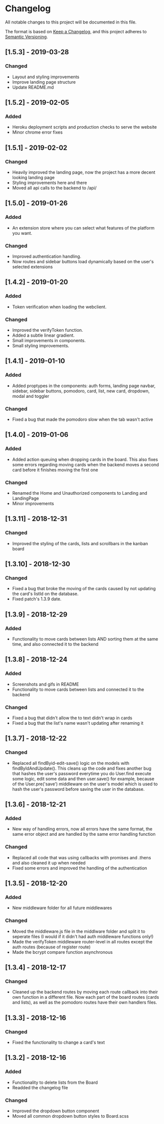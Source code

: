 # Changelog

All notable changes to this project will be documented in this file.

The format is based on [Keep a Changelog](https://keepachangelog.com/en/1.0.0/),
and this project adheres to [Semantic Versioning](https://semver.org/spec/v2.0.0.html).

## [1.5.3] - 2019-03-28

### Changed

- Layout and styling improvements
- Improve landing page structure
- Update README.md

## [1.5.2] - 2019-02-05

### Added

- Heroku deployment scripts and production checks to serve the website
- Minor chrome error fixes

## [1.5.1] - 2019-02-02

### Changed

- Heavily improved the landing page, now the project has a more decent looking landing page
- Styling improvements here and there
- Moved all api calls to the backend to /api/

## [1.5.0] - 2019-01-26

### Added

- An extension store where you can select what features of the platform you want.

### Changed

- Improved authentication handling.
- Now routes and sidebar buttons load dynamically based on the user's selected extensions

## [1.4.2] - 2019-01-20

### Added

- Token verification when loading the webclient.

### Changed

- Improved the verifyToken function.
- Added a subtle linear gradient.
- Small improvements in components.
- Small styling improvements.

## [1.4.1] - 2019-01-10

### Added

- Added proptypes in the components: auth forms, landing page navbar, sidebar, sidebar buttons, pomodoro,
  card, list, new card, dropdown, modal and toggler

### Changed

- Fixed a bug that made the pomodoro slow when the tab wasn't active

## [1.4.0] - 2019-01-06

### Added

- Added action queuing when dropping cards in the board. This also fixes some errors regarding
  moving cards when the backend moves a second card before it finishes moving the first one

### Changed

- Renamed the Home and Unauthorized components to Landing and LandingPage
- Minor improvements

## [1.3.11] - 2018-12-31

### Changed

- Improved the styling of the cards, lists and scrollbars in the kanban board

## [1.3.10] - 2018-12-30

### Changed

- Fixed a bug that broke the moving of the cards caused by not updating the card's listId on the database.
- Fixed patch's 1.3.9 date.

## [1.3.9] - 2018-12-29

### Added

- Functionality to move cards between lists AND sorting them at the same time, and also connected it to the backend

## [1.3.8] - 2018-12-24

### Added

- Screenshots and gifs in README
- Functionality to move cards between lists and connected it to the backend

### Changed

- Fixed a bug that didn't allow the to text didn't wrap in cards
- Fixed a bug that the list's name wasn't updating after renaming it

## [1.3.7] - 2018-12-22

### Changed

- Replaced all findByid-edit-save() logic on the models with findByIdAndUpdate().
  This cleans up the code and fixes another bug that hashes the user's password everytime you do User.find execute some logic,
  edit some data and then user.save() for example, because of the User.pre('save') middleware on the user's model which is
  used to hash the user's password before saving the user in the database.

## [1.3.6] - 2018-12-21

### Added

- New way of handling errors, now all errors have the same format, the same error object and are handled by the same error handling function

### Changed

- Replaced all code that was using callbacks with promises and .thens and also cleaned it up when needed
- Fixed some errors and improved the handling of the authentication

## [1.3.5] - 2018-12-20

### Added

- New middleware folder for all future middlewares

### Changed

- Moved the middleware.js file in the middlware folder and split it to seperate files (I would if it didn't had auth middleware functions only!)
- Made the verifyToken middleware router-level in all routes except the auth routes (because of register route)
- Made the bcrypt compare function asynchronous

## [1.3.4] - 2018-12-17

### Changed

- Cleaned up the backend routes by moving each route callback into their own function in a different file.
  Now each part of the board routes (cards and lists), as well as the pomodoro routes have their own handlers files.

## [1.3.3] - 2018-12-16

### Changed

- Fixed the functionality to change a card's text

## [1.3.2] - 2018-12-16

### Added

- Functionality to delete lists from the Board
- Readded the changelog file

### Changed

- Improved the dropdown button component
- Moved all common dropdown button styles to Board.scss
